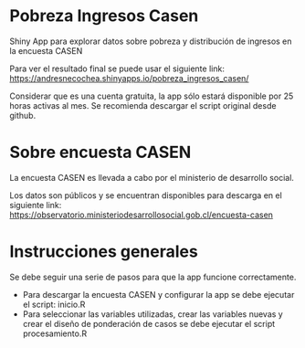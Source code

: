 # Pobreza Ingresos Casen
Shiny App para explorar datos sobre pobreza y distribución de ingresos en la encuesta CASEN

Para ver el resultado final se puede usar el siguiente link:
https://andresnecochea.shinyapps.io/pobreza_ingresos_casen/

Considerar que es una cuenta gratuita, la app sólo estará disponible por 25 horas activas al mes. Se recomienda descargar el script original desde github.

# Sobre encuesta CASEN
La encuesta CASEN es llevada a cabo por el ministerio de desarrollo social.

Los datos son públicos y se encuentran disponibles para descarga en el siguiente
link:
https://observatorio.ministeriodesarrollosocial.gob.cl/encuesta-casen

# Instrucciones generales

Se debe seguir una serie de pasos para que la app funcione correctamente.

* Para descargar la encuesta CASEN y configurar la app se debe ejecutar el script: inicio.R
* Para seleccionar las variables utilizadas, crear las variables nuevas y crear el diseño de ponderación de casos se debe ejecutar el script procesamiento.R
